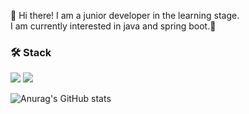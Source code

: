 
👋 Hi there! I am a junior developer in the learning stage.<br/>
I am currently interested in java and spring boot.🔭


### 🛠 Stack
<a href="#" target="_blank"><img src="https://img.shields.io/badge/Kafka-231F20?style=plastic&logo=apachekafka&logoColor=FFFFFF"/></a>
<a href="#" target="_blank"><img src="https://img.shields.io/badge/cpp-00599C?style=plastic&logo=cplusplus&logoColor=FFFFFF"/></a>




<!--
**kims0uce/kims0uce** is a ✨ _special_ ✨ repository because its `README.md` (this file) appears on your GitHub profile.

Here are some ideas to get you started:

- 🔭 I’m currently working on ...
- 🌱 I’m currently learning ...
- 👯 I’m looking to collaborate on ...
- 🤔 I’m looking for help with ...
- 💬 Ask me about ...
- 📫 How to reach me: ...
- 😄 Pronouns: ...
- ⚡ Fun fact: ...
-->



![Anurag's GitHub stats](https://github-readme-stats.vercel.app/api?username=kims0uce&show_icons=true&theme=swift)

